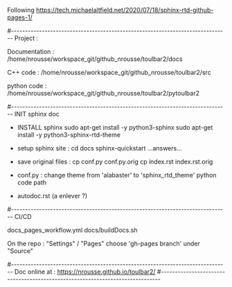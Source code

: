 
Following https://tech.michaelaltfield.net/2020/07/18/sphinx-rtd-github-pages-1/

#------------------------------------------------------------------------------
Project :

Documentation :
/home/nrousse/workspace_git/github_nrousse/toulbar2/docs

C++ code :
/home/nrousse/workspace_git/github_nrousse/toulbar2/src

python code :
/home/nrousse/workspace_git/github_nrousse/toulbar2/pytoulbar2

#------------------------------------------------------------------------------
INIT sphinx doc

- INSTALL sphinx
sudo apt-get install -y python3-sphinx
sudo apt-get install -y python3-sphinx-rtd-theme

- setup sphinx site  :
cd docs
sphinx-quickstart
...answers...

- save original files :
cp conf.py conf.py.orig
cp index.rst index.rst.orig

- conf.py :
  change theme from 'alabaster' to 'sphinx_rtd_theme'
  python code path

- autodoc.rst (a enlever ?)

#------------------------------------------------------------------------------
CI/CD

docs_pages_workflow.yml
docs/buildDocs.sh

On the repo : "Settings" / "Pages" choose 'gh-pages branch' under "Source"

#------------------------------------------------------------------------------
Doc online at : https://nrousse.github.io/toulbar2/
#------------------------------------------------------------------------------

